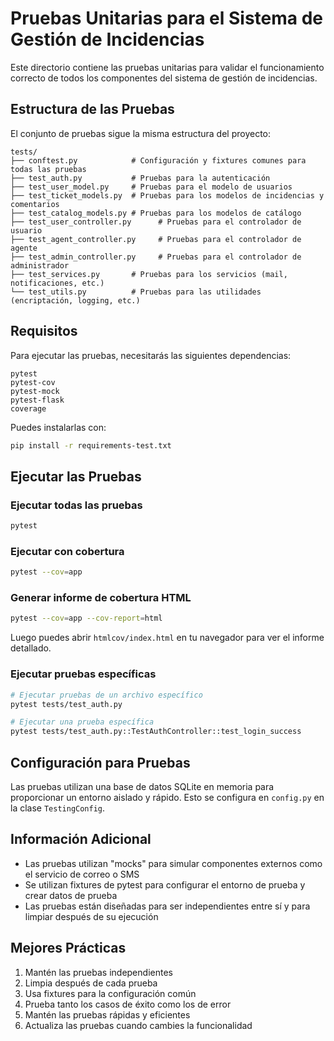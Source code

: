 # Pruebas Unitarias para el Sistema de Gestión de Incidencias

Este directorio contiene las pruebas unitarias para validar el funcionamiento correcto de todos los componentes del sistema de gestión de incidencias.

## Estructura de las Pruebas

El conjunto de pruebas sigue la misma estructura del proyecto:

```
tests/
├── conftest.py            # Configuración y fixtures comunes para todas las pruebas
├── test_auth.py           # Pruebas para la autenticación
├── test_user_model.py     # Pruebas para el modelo de usuarios
├── test_ticket_models.py  # Pruebas para los modelos de incidencias y comentarios
├── test_catalog_models.py # Pruebas para los modelos de catálogo
├── test_user_controller.py      # Pruebas para el controlador de usuario
├── test_agent_controller.py     # Pruebas para el controlador de agente
├── test_admin_controller.py     # Pruebas para el controlador de administrador
├── test_services.py       # Pruebas para los servicios (mail, notificaciones, etc.)
└── test_utils.py          # Pruebas para las utilidades (encriptación, logging, etc.)
```

## Requisitos

Para ejecutar las pruebas, necesitarás las siguientes dependencias:

```
pytest
pytest-cov
pytest-mock
pytest-flask
coverage
```

Puedes instalarlas con:

```bash
pip install -r requirements-test.txt
```

## Ejecutar las Pruebas

### Ejecutar todas las pruebas

```bash
pytest
```

### Ejecutar con cobertura

```bash
pytest --cov=app
```

### Generar informe de cobertura HTML

```bash
pytest --cov=app --cov-report=html
```

Luego puedes abrir `htmlcov/index.html` en tu navegador para ver el informe detallado.

### Ejecutar pruebas específicas

```bash
# Ejecutar pruebas de un archivo específico
pytest tests/test_auth.py

# Ejecutar una prueba específica
pytest tests/test_auth.py::TestAuthController::test_login_success
```

## Configuración para Pruebas

Las pruebas utilizan una base de datos SQLite en memoria para proporcionar un entorno aislado y rápido. Esto se configura en `config.py` en la clase `TestingConfig`.

## Información Adicional

- Las pruebas utilizan "mocks" para simular componentes externos como el servicio de correo o SMS
- Se utilizan fixtures de pytest para configurar el entorno de prueba y crear datos de prueba
- Las pruebas están diseñadas para ser independientes entre sí y para limpiar después de su ejecución

## Mejores Prácticas

1. Mantén las pruebas independientes
2. Limpia después de cada prueba
3. Usa fixtures para la configuración común
4. Prueba tanto los casos de éxito como los de error
5. Mantén las pruebas rápidas y eficientes
6. Actualiza las pruebas cuando cambies la funcionalidad